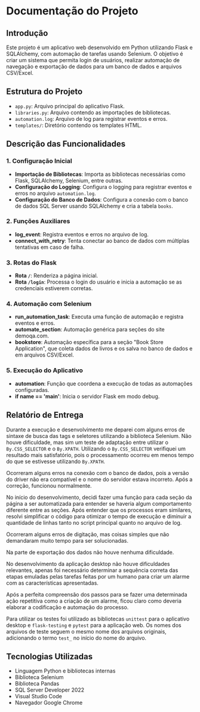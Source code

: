 # Documentação do Projeto

## Introdução

Este projeto é um aplicativo web desenvolvido em Python utilizando Flask e SQLAlchemy, com automação de tarefas usando Selenium. O objetivo é criar um sistema que permita login de usuários, realizar automação de navegação e exportação de dados para um banco de dados e arquivos CSV/Excel.

## Estrutura do Projeto

- `app.py`: Arquivo principal do aplicativo Flask.
- `libraries.py`: Arquivo contendo as importações de bibliotecas.
- `automation.log`: Arquivo de log para registrar eventos e erros.
- `templates/`: Diretório contendo os templates HTML.

## Descrição das Funcionalidades

### 1. Configuração Inicial

- **Importação de Bibliotecas**: Importa as bibliotecas necessárias como Flask, SQLAlchemy, Selenium, entre outras.
- **Configuração do Logging**: Configura o logging para registrar eventos e erros no arquivo `automation.log`.
- **Configuração do Banco de Dados**: Configura a conexão com o banco de dados SQL Server usando SQLAlchemy e cria a tabela `books`.

### 2. Funções Auxiliares

- **log_event**: Registra eventos e erros no arquivo de log.
- **connect_with_retry**: Tenta conectar ao banco de dados com múltiplas tentativas em caso de falha.

### 3. Rotas do Flask

- **Rota `/`**: Renderiza a página inicial.
- **Rota `/login`**: Processa o login do usuário e inicia a automação se as credenciais estiverem corretas.

### 4. Automação com Selenium

- **run_automation_task**: Executa uma função de automação e registra eventos e erros.
- **automate_section**: Automação genérica para seções do site demoqa.com.
- **bookstore**: Automação específica para a seção "Book Store Application", que coleta dados de livros e os salva no banco de dados e em arquivos CSV/Excel.

### 5. Execução do Aplicativo

- **automation**: Função que coordena a execução de todas as automações configuradas.
- **if __name__ == '__main__'**: Inicia o servidor Flask em modo debug.

## Relatório de Entrega

Durante a execução e desenvolvimento me deparei com alguns erros de sintaxe de busca das tags e seletores utilizando a biblioteca Selenium. Não houve dificuldade, mas sim um teste de adaptação entre utilizar o `By.CSS_SELECTOR` e o `By.XPATH`. Utilizando o `By.CSS_SELECTOR` verifiquei um resultado mais satisfatório, pois o processamento ocorreu em menos tempo do que se estivesse utilizando `By.XPATH`.

Ocorreram alguns erros na conexão com o banco de dados, pois a versão do driver não era compatível e o nome do servidor estava incorreto. Após a correção, funcionou normalmente.

No início do desenvolvimento, decidi fazer uma função para cada seção da página a ser automatizada para entender se haveria algum comportamento diferente entre as seções. Após entender que os processos eram similares, resolvi simplificar o código para otimizar o tempo de execução e diminuir a quantidade de linhas tanto no script principal quanto no arquivo de log.

Ocorreram alguns erros de digitação, mas coisas simples que não demandaram muito tempo para ser solucionadas.

Na parte de exportação dos dados não houve nenhuma dificuldade.

No desenvolvimento da aplicação desktop não houve dificuldades relevantes, apenas foi necessário determinar a sequência correta das etapas emuladas pelas tarefas feitas por um humano para criar um alarme com as características apresentadas.

Após a perfeita compreensão dos passos para se fazer uma determinada ação repetitiva como a criação de um alarme, ficou claro como deveria elaborar a codificação e automação do processo.

Para utilizar os testes foi utilizado as bibliotecas `unittest` para o aplicativo desktop e `flask-testing` e `pytest` para a aplicação web. Os nomes dos arquivos de teste seguem o mesmo nome dos arquivos originais, adicionando o termo `test_` no início do nome do arquivo.

## Tecnologias Utilizadas

- Linguagem Python e bibliotecas internas
- Biblioteca Selenium
- Biblioteca Pandas
- SQL Server Developer 2022
- Visual Studio Code
- Navegador Google Chrome


